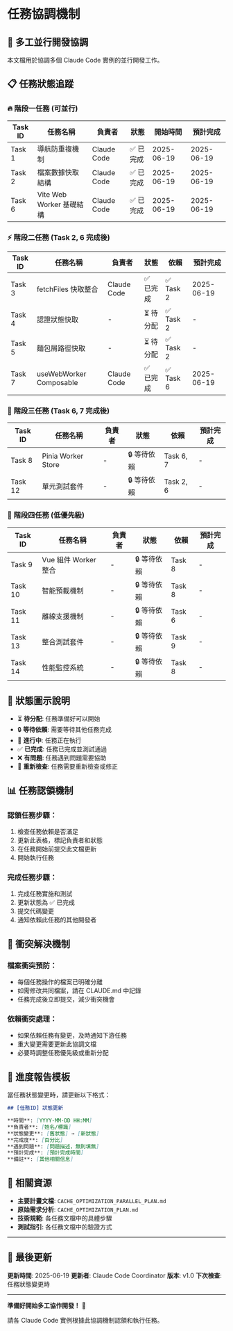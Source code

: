 # 任務協調機制

## 🎯 **多工並行開發協調**

本文檔用於協調多個 Claude Code 實例的並行開發工作。

## 📋 **任務狀態追蹤**

### 🔥 **階段一任務** (可並行)

| Task ID | 任務名稱 | 負責者 | 狀態 | 開始時間 | 預計完成 |
|---------|----------|--------|------|----------|----------|
| Task 1  | 導航防重複機制 | Claude Code | ✅ 已完成 | 2025-06-19 | 2025-06-19 |
| Task 2  | 檔案數據快取結構 | Claude Code | ✅ 已完成 | 2025-06-19 | 2025-06-19 |
| Task 6  | Vite Web Worker 基礎結構 | Claude Code | ✅ 已完成 | 2025-06-19 | 2025-06-19 |

### ⚡ **階段二任務** (Task 2, 6 完成後)

| Task ID | 任務名稱 | 負責者 | 狀態 | 依賴 | 預計完成 |
|---------|----------|--------|------|------|----------|
| Task 3  | fetchFiles 快取整合 | Claude Code | ✅ 已完成 | ✅ Task 2 | 2025-06-19 |
| Task 4  | 認證狀態快取 | - | ⏳ 待分配 | ✅ Task 2 | - |
| Task 5  | 麵包屑路徑快取 | - | ⏳ 待分配 | ✅ Task 2 | - |
| Task 7  | useWebWorker Composable | Claude Code | ✅ 已完成 | ✅ Task 6 | 2025-06-19 |

### 🚀 **階段三任務** (Task 6, 7 完成後)

| Task ID | 任務名稱 | 負責者 | 狀態 | 依賴 | 預計完成 |
|---------|----------|--------|------|------|----------|
| Task 8  | Pinia Worker Store | - | 🔒 等待依賴 | Task 6, 7 | - |
| Task 12 | 單元測試套件 | - | 🔒 等待依賴 | Task 2, 6 | - |

### 💎 **階段四任務** (低優先級)

| Task ID | 任務名稱 | 負責者 | 狀態 | 依賴 | 預計完成 |
|---------|----------|--------|------|------|----------|
| Task 9  | Vue 組件 Worker 整合 | - | 🔒 等待依賴 | Task 8 | - |
| Task 10 | 智能預載機制 | - | 🔒 等待依賴 | Task 8 | - |
| Task 11 | 離線支援機制 | - | 🔒 等待依賴 | Task 6 | - |
| Task 13 | 整合測試套件 | - | 🔒 等待依賴 | Task 9 | - |
| Task 14 | 性能監控系統 | - | 🔒 等待依賴 | Task 8 | - |

## 🔄 **狀態圖示說明**

- ⏳ **待分配**: 任務準備好可以開始
- 🔒 **等待依賴**: 需要等待其他任務完成
- 🚧 **進行中**: 任務正在執行
- ✅ **已完成**: 任務已完成並測試通過
- ❌ **有問題**: 任務遇到問題需要協助
- 🔄 **重新檢查**: 任務需要重新檢查或修正

## 📊 **任務認領機制**

### 認領任務步驟：
1. 檢查任務依賴是否滿足
2. 更新此表格，標記負責者和狀態
3. 在任務開始前提交此文檔更新
4. 開始執行任務

### 完成任務步驟：
1. 完成任務實施和測試
2. 更新狀態為 ✅ 已完成
3. 提交代碼變更
4. 通知依賴此任務的其他開發者

## 🚨 **衝突解決機制**

### 檔案衝突預防：
- 每個任務操作的檔案已明確分離
- 如需修改共同檔案，請在 CLAUDE.md 中記錄
- 任務完成後立即提交，減少衝突機會

### 依賴衝突處理：
- 如果依賴任務有變更，及時通知下游任務
- 重大變更需要更新此協調文檔
- 必要時調整任務優先級或重新分配

## 📝 **進度報告模板**

當任務狀態變更時，請更新以下格式：

```markdown
## [任務ID] 狀態更新

**時間**: [YYYY-MM-DD HH:MM]
**負責者**: [姓名/標識]
**狀態變更**: [舊狀態] → [新狀態]
**完成度**: [百分比]
**遇到問題**: [問題描述，無則填無]
**預計完成**: [預計完成時間]
**備註**: [其他相關信息]
```

## 🔗 **相關資源**

- **主要計畫文檔**: `CACHE_OPTIMIZATION_PARALLEL_PLAN.md`
- **原始需求分析**: `CACHE_OPTIMIZATION_PLAN.md`
- **技術規範**: 各任務文檔中的具體步驟
- **測試指引**: 各任務文檔中的驗證方式

---

## 📅 **最後更新**

**更新時間**: 2025-06-19
**更新者**: Claude Code Coordinator
**版本**: v1.0
**下次檢查**: 任務狀態變更時

---

**準備好開始多工協作開發！** 🚀

請各 Claude Code 實例根據此協調機制認領和執行任務。